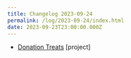 ```yaml
---
title: Changelog 2023-09-24
permalink: /log/2023-09-24/index.html
date: 2023-09-23T23:00:00.000Z
---
```


- [Donation Treats](https://donationtreat.rknight.me/) [project] 